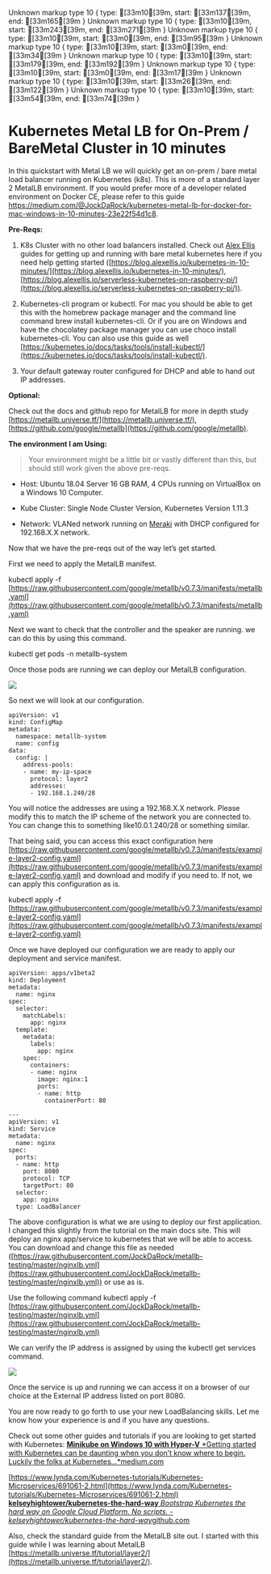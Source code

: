 Unknown markup type 10 { type: [33m10[39m, start: [33m137[39m, end: [33m165[39m }
Unknown markup type 10 { type: [33m10[39m, start: [33m243[39m, end: [33m271[39m }
Unknown markup type 10 { type: [33m10[39m, start: [33m0[39m, end: [33m95[39m }
Unknown markup type 10 { type: [33m10[39m, start: [33m0[39m, end: [33m34[39m }
Unknown markup type 10 { type: [33m10[39m, start: [33m179[39m, end: [33m192[39m }
Unknown markup type 10 { type: [33m10[39m, start: [33m0[39m, end: [33m17[39m }
Unknown markup type 10 { type: [33m10[39m, start: [33m26[39m, end: [33m122[39m }
Unknown markup type 10 { type: [33m10[39m, start: [33m54[39m, end: [33m74[39m }

# Kubernetes Metal LB for On-Prem / BareMetal Cluster in 10 minutes

In this quickstart with Metal LB we will quickly get an on-prem / bare metal load balancer running on Kubernetes (k8s). This is more of a standard layer 2 MetalLB environment. If you would prefer more of a developer related environment on Docker CE, please refer to this guide https://medium.com/@JockDaRock/kubernetes-metal-lb-for-docker-for-mac-windows-in-10-minutes-23e22f54d1c8.

**Pre-Reqs:**

1. K8s Cluster with no other load balancers installed. Check out [Alex Ellis](undefined) guides for getting up and running with bare metal kubernetes here if you need help getting started ([https://blog.alexellis.io/kubernetes-in-10-minutes/](https://blog.alexellis.io/kubernetes-in-10-minutes/), [https://blog.alexellis.io/serverless-kubernetes-on-raspberry-pi/](https://blog.alexellis.io/serverless-kubernetes-on-raspberry-pi/)).

1. Kubernetes-cli program or kubectl. For mac you should be able to get this with the homebrew package manager and the command line command brew install kubernetes-cli. Or if you are on Windows and have the chocolatey package manager you can use choco install kubernetes-cli. You can also use this guide as well [https://kubernetes.io/docs/tasks/tools/install-kubectl/](https://kubernetes.io/docs/tasks/tools/install-kubectl/).

1. Your default gateway router configured for DHCP and able to hand out IP addresses.

**Optional:**

Check out the docs and github repo for MetalLB for more in depth study [https://metallb.universe.tf/](https://metallb.universe.tf/), [https://github.com/google/metallb](https://github.com/google/metallb).

**The environment I am Using:**
> Your environment might be a little bit or vastly different than this, but should still work given the above pre-reqs.

* Host: Ubuntu 18.04 Server 16 GB RAM, 4 CPUs running on VirtualBox on a Windows 10 Computer.

* Kube Cluster: Single Node Cluster Version, Kubernetes Version 1.11.3

* Network: VLANed network running on [Meraki](https://create.meraki.io/) with DHCP configured for 192.168.X.X network.

Now that we have the pre-reqs out of the way let’s get started.

First we need to apply the MetalLB manifest.

kubectl apply -f [https://raw.githubusercontent.com/google/metallb/v0.7.3/manifests/metallb.yaml](https://raw.githubusercontent.com/google/metallb/v0.7.3/manifests/metallb.yaml)

Next we want to check that the controller and the speaker are running. we can do this by using this command.

kubectl get pods -n metallb-system

Once those pods are running we can deploy our MetalLB configuration.

![](https://cdn-images-1.medium.com/max/2000/1*zeatr2qRuGikHHKdwbfRiw.png)

So next we will look at our configuration.

    apiVersion: v1
    kind: ConfigMap
    metadata:
      namespace: metallb-system
      name: config
    data:
      config: |
        address-pools:
        - name: my-ip-space
          protocol: layer2
          addresses:
          - 192.168.1.240/28

You will notice the addresses are using a 192.168.X.X network. Please modify this to match the IP scheme of the network you are connected to. You can change this to something like10.0.1.240/28 or something similar.

That being said, you can access this exact configuration here [https://raw.githubusercontent.com/google/metallb/v0.7.3/manifests/example-layer2-config.yaml](https://raw.githubusercontent.com/google/metallb/v0.7.3/manifests/example-layer2-config.yaml) and download and modify if you need to. If not, we can apply this configuration as is.

kubectl apply -f [https://raw.githubusercontent.com/google/metallb/v0.7.3/manifests/example-layer2-config.yaml](https://raw.githubusercontent.com/google/metallb/v0.7.3/manifests/example-layer2-config.yaml)

Once we have deployed our configuration we are ready to apply our deployment and service manifest.

    apiVersion: apps/v1beta2
    kind: Deployment
    metadata:
      name: nginx
    spec:
      selector:
        matchLabels:
          app: nginx
      template:
        metadata:
          labels:
            app: nginx
        spec:
          containers:
          - name: nginx
            image: nginx:1
            ports:
            - name: http
              containerPort: 80

    ---
    apiVersion: v1
    kind: Service
    metadata:
      name: nginx
    spec:
      ports:
      - name: http
        port: 8080
        protocol: TCP
        targetPort: 80
      selector:
        app: nginx
      type: LoadBalancer

The above configuration is what we are using to deploy our first application. I changed this slightly from the tutorial on the main docs site. This will deploy an nginx app/service to kubernetes that we will be able to access. You can download and change this file as needed ([https://raw.githubusercontent.com/JockDaRock/metallb-testing/master/nginxlb.yml](https://raw.githubusercontent.com/JockDaRock/metallb-testing/master/nginxlb.yml)) or use as is.

Use the following command kubectl apply -f [https://raw.githubusercontent.com/JockDaRock/metallb-testing/master/nginxlb.yml](https://raw.githubusercontent.com/JockDaRock/metallb-testing/master/nginxlb.yml)

We can verify the IP address is assigned by using the kubectl get services command.

![](https://cdn-images-1.medium.com/max/2000/1*-qSTOk04llO5tBnypltefg.png)

Once the service is up and running we can access it on a browser of our choice at the External IP address listed on port 8080.

You are now ready to go forth to use your new LoadBalancing skills. Let me know how your experience is and if you have any questions.

Check out some other guides and tutorials if you are looking to get started with Kubernetes:
[**Minikube on Windows 10 with Hyper-V**
*Getting started with Kubernetes can be daunting when you don’t know where to begin. Luckily the folks at Kubernetes…*medium.com](https://medium.com/@JockDaRock/minikube-on-windows-10-with-hyper-v-6ef0f4dc158c)

[https://www.lynda.com/Kubernetes-tutorials/Kubernetes-Microservices/691061-2.html](https://www.lynda.com/Kubernetes-tutorials/Kubernetes-Microservices/691061-2.html)
[**kelseyhightower/kubernetes-the-hard-way**
*Bootstrap Kubernetes the hard way on Google Cloud Platform. No scripts. - kelseyhightower/kubernetes-the-hard-way*github.com](https://github.com/kelseyhightower/kubernetes-the-hard-way)

Also, check the standard guide from the MetalLB site out. I started with this guide while I was learning about MetalLB [https://metallb.universe.tf/tutorial/layer2/](https://metallb.universe.tf/tutorial/layer2/).
